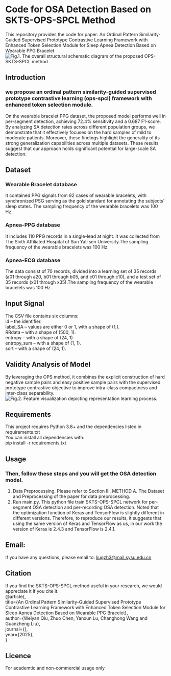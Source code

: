 # Code for  OSA Detection Based on SKTS-OPS-SPCL Method
This repository provides the code for paper:
An Ordinal Pattern Similarity-Guided Supervised Prototype Contrastive Learning Framework with Enhanced Token Selection Module for Sleep Apnea Detection Based on Wearable PPG Bracelet <br>
<img alt="Fig.1. The overall structural schematic diagram of the proposed OPS-SKTS-SPCL method" src="C:\Users\Administrator\Desktop\github\results\Fig1.bmp" title="the proposed OPS-SKTS-SPCL method"/>

## Introduction
###  we propose an ordinal pattern similarity-guided supervised prototype contrastive learning (ops-spcl) framework with enhanced token selection module. 
On the wearable bracelet PPG dataset, the proposed model performs well in per-segment detection, achieving 72.4% sensitivity and a 0.687 F1-score. 
By analyzing SA detection rates across different population groups, we demonstrate that it effectively focuses on the hard samples of mild to moderate patients. 
Moreover, these findings highlight the generality of its strong generalization capabilities across multiple datasets. 
These results suggest that our approach holds significant potential for large-scale SA detection.

## Dataset
###  **Wearable Bracelet database** <br> 
It contained PPG signals from 92 cases of wearable bracelets, with synchronized PSG serving as the gold standard for annotating the subjects' sleep states. The sampling frequency of the wearable bracelets was 100 Hz.<br>
### **Apnea-PPG database** <br> 
It includes 110 PPG records in a single-lead at night. It was collected from The Sixth Affiliated Hospital of Sun Yat-sen University.The sampling frequency of the wearable bracelets was 100 Hz.<br>
### **Apnea-ECG database** <br> 
The data consist of 70 records, divided into a learning set of 35 records (a01 through a20, b01 through b05, and c01 through c10), and a test set of 35 records (x01 through x35).The sampling frequency of the wearable bracelets was 100 Hz.<br>

## Input Signal
The CSV file contains six columns: <br> 
id – the identifier.<br>
label_SA – values are either 0 or 1, with a shape of (1,).<br>
RRdata – with a shape of (500, 1).<br>
entropy – with a shape of (24, 1).<br>
entropy_sum – with a shape of (1, 1).<br>
sort – with a shape of (24, 1).<br>

## Validity Analysis of Model
By leveraging the OPS method, it combines the explicit construction of hard negative sample pairs and easy positive sample pairs with the supervised prototype contrastive objective to improve intra-class compactness and inter-class separability.<br>
<img alt="Fig.2. Feature visualization depicting representation learning process." src="C:\Users\Administrator\Desktop\github\results\Fig2.bmp" title="Feature visualization"/>

## Requirements
This project requires Python 3.8+ and the dependencies listed in requirements.txt<br>
You can install all dependencies with:<br>
pip install -r requirements.txt

## Usage
### Then, follow these steps and you will get the OSA detection model.

1. Data Preprocessing. Please refer to Section III. METHOD  A. The Dataset and Preprocessing of the paper for data preprocessing.
2. Run main.py. This python file train SKTS-OPS-SPCL network for per-segment OSA detection and per-recording OSA detection.
Noted that the optimization function of Keras and TensorFlow is slightly different in different versions. Therefore, to reproduce our results, it suggests that using the same version of Keras and TensorFlow as us, in our work the version of Keras is 2.4.3 and TensorFlow is 2.4.1.

## Email:
If you have any questions, please email to: liugzh3@mail.sysu.edu.cn

## Citation
If you find the SKTS-OPS-SPCL method useful in your research, we would appreciate it if you cite it.<br>
@article{,<br>
  title={An Ordinal Pattern Similarity-Guided Supervised Prototype Contrastive Learning Framework with Enhanced Token Selection Module for Sleep Apnea Detection Based on Wearable PPG Bracelet},<br>
  author={Weiyan Qiu,  Zhuo Chen, Yanxun Lu, Changhong Wang and Guanzheng Liu},<br>
  journal={},<br>
  year={2025},<br>
}

## Licence
For academtic and non-commercial usage only
